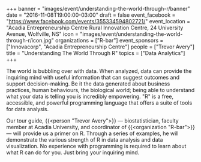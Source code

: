 +++
banner = "images/event/understanding-the-world-through-r/banner"
date = "2016-11-08T19:00:00-03:00"
draft = false
event_facebook = "https://www.facebook.com/events/355334594802721/"
event_location = "Acadia Entrepreneurship Centre Rural Innovation Centre, 24 University Avenue, Wolfville, NS"
icon = "images/event/understanding-the-world-through-r/icon.jpg"
organizations = ["R-bar"]
event_sponsors = ["Innovacorp", "Acadia Entrepreneurship Centre"]
people = ["Trevor Avery"]
title = "Understanding The World Through R"
topics = ["Data Analytics"]
+++

The world is bubbling over with data.   When analyzed, data can provide the inquiring mind with useful information that can suggest outcomes and support decision-making.  Be it the data generated about business practices, human behaviours, the biological world; being able to understand what your data is telling you is incredibly empowering.  "R" is a free, accessible, and powerful programming language that offers a suite of tools for data analysis.

Our tour guide, {{<person "Trevor Avery">}} &mdash; biostatistician, faculty member at Acadia University, and coordinator of {{<organization "R-bar">}} &mdash; will provide us a primer on R. Through a series of examples, he will demonstrate the various strength of R in data analysis and data visualization.  No experience with programming is required to learn about what R can do for you. Just bring your inquiring mind.
